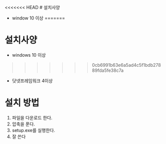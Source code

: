 <<<<<<< HEAD
﻿# 설치사양
* window 10 이상
=======
# 설치사양
* windows 10 이상
>>>>>>> 0cb6991b63e6a5ad4c5f1bdb27889fda5fe38c7a
* 닷넷프레임워크 4이상

# 설치 방법
1. 파일을 다운로드 한다.
2. 압축을 푼다.
3. setup.exe를 실행한다.
4. 잘 쓴다

